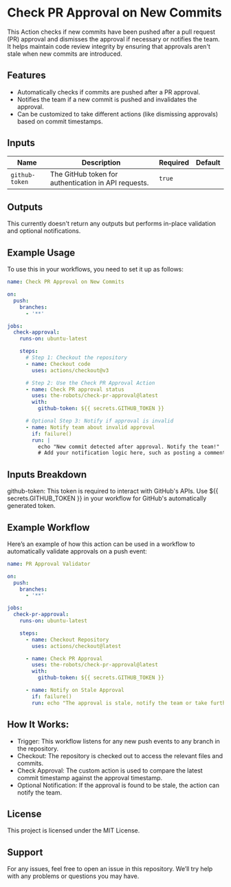 # Check PR Approval on New Commits 

This Action checks if new commits have been pushed after a pull request (PR) approval and dismisses the approval if necessary or notifies the team. It helps maintain code review integrity by ensuring that approvals aren't stale when new commits are introduced.

## Features
- Automatically checks if commits are pushed after a PR approval.
- Notifies the team if a new commit is pushed and invalidates the approval.
- Can be customized to take different actions (like dismissing approvals) based on commit timestamps.

## Inputs

| Name           | Description                                                  | Required | Default |
|----------------|--------------------------------------------------------------|----------|---------|
| `github-token` | The GitHub token for authentication in API requests.          | `true`   |         |

## Outputs
This currently doesn't return any outputs but performs in-place validation and optional notifications.

## Example Usage
To use this in your workflows, you need to set it up as follows:

```yaml
name: Check PR Approval on New Commits

on:
  push:
    branches:
      - '**'

jobs:
  check-approval:
    runs-on: ubuntu-latest

    steps:
      # Step 1: Checkout the repository
      - name: Checkout code
        uses: actions/checkout@v3

      # Step 2: Use the Check PR Approval Action
      - name: Check PR approval status
        uses: the-robots/check-pr-approval@latest
        with:
          github-token: ${{ secrets.GITHUB_TOKEN }}

      # Optional Step 3: Notify if approval is invalid
      - name: Notify team about invalid approval
        if: failure()
        run: |
          echo "New commit detected after approval. Notify the team!"
          # Add your notification logic here, such as posting a comment on the PR or sending a Slack message.
```

## Inputs Breakdown

github-token: This token is required to interact with GitHub's APIs. Use ${{ secrets.GITHUB_TOKEN }} in your workflow for GitHub's automatically generated token.

## Example Workflow

Here’s an example of how this action can be used in a workflow to automatically validate approvals on a push event:

```yaml
name: PR Approval Validator

on:
  push:
    branches:
      - '**'

jobs:
  check-pr-approval:
    runs-on: ubuntu-latest

    steps:
      - name: Checkout Repository
        uses: actions/checkout@latest

      - name: Check PR Approval
        uses: the-robots/check-pr-approval@latest
        with:
          github-token: ${{ secrets.GITHUB_TOKEN }}

      - name: Notify on Stale Approval
        if: failure()
        run: echo "The approval is stale, notify the team or take further action."
```

## How It Works:

- Trigger: This workflow listens for any new push events to any branch in the repository.
- Checkout: The repository is checked out to access the relevant files and commits.
- Check Approval: The custom action is used to compare the latest commit timestamp against the approval timestamp.
- Optional Notification: If the approval is found to be stale, the action can notify the team.

## License
This project is licensed under the MIT License. 

## Support
For any issues, feel free to open an issue in this repository. We’ll try help with any problems or questions you may have.



